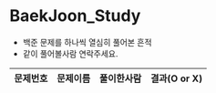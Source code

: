 # BaekJoon_Study
- 백준 문제를 하나씩 열심히 풀어본 흔적  
- 같이 풀어볼사람 연락주세요.  
  
|문제번호|문제이름|풀이한사람|결과(O or X)|
|---|---|---|---|
